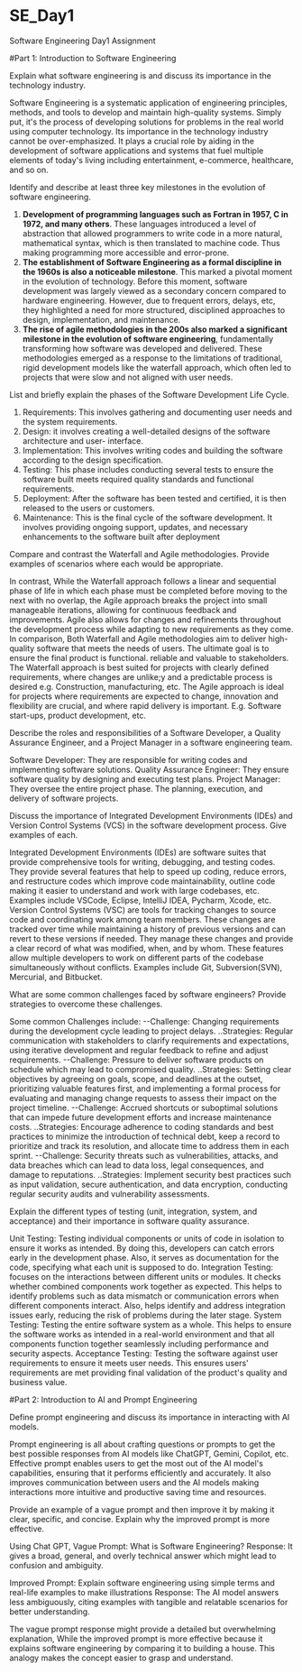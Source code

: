 # SE_Day1
Software Engineering Day1 Assignment

#Part 1: Introduction to Software Engineering

Explain what software engineering is and discuss its importance in the technology industry.

  Software Engineering is a systematic application of engineering principles, methods, and tools to develop and maintain high-quality systems. Simply put, it's the process of developing solutions for problems in the real world using computer technology.
  Its importance in the technology industry cannot be over-emphasized. It plays a crucial role by aiding in the development of software applications and systems that fuel multiple     elements of today's living including entertainment, e-commerce, healthcare, and so on.

Identify and describe at least three key milestones in the evolution of software engineering.

  1. **Development of programming languages such as Fortran in 1957, C in 1972, and many others**. These languages introduced a level of abstraction that allowed programmers       to write code in a more natural, mathematical syntax, which is then translated to machine code. Thus making programming more accessible and error-prone.  
  2. **The establishment of Software Engineering as a formal discipline in the 1960s is also a noticeable milestone**. This marked a pivotal moment in the evolution of technology.     Before this moment, software development was largely viewed as a secondary concern compared to hardware engineering. However, due to frequent errors, delays, etc, they              highlighted a need for more structured, disciplined approaches to design, implementation, and maintenance.
  3. **The rise of agile methodologies in the 200s also marked a significant milestone in the evolution of software engineering**, fundamentally transforming how software was          developed and delivered. These methodologies emerged as a response to the limitations of traditional, rigid development models like the waterfall approach, which often led to       projects that were slow and not aligned with user needs.

List and briefly explain the phases of the Software Development Life Cycle.

  1. Requirements: This involves gathering and documenting user needs and the system requirements.
  2. Design: it involves creating a well-detailed designs of the software architecture and user- interface.
  3. Implementation: This involves writing codes and building the software according to the design specification.
  4. Testing: This phase includes conducting several tests to ensure the software built meets required quality standards and functional requirements.
  5. Deployment: After the software has been tested and certified, it is then released to the users or customers.
  6. Maintenance: This is the final cycle of the software development. It involves providing ongoing support, updates, and necessary enhancements to the software built after             deployment

Compare and contrast the Waterfall and Agile methodologies. Provide examples of scenarios where each would be appropriate.

  In contrast, While the Waterfall approach follows a linear and sequential phase of life in which each phase must be completed before moving to the next with no overlap, the Agile approach breaks the project into small manageable iterations, allowing for continuous feedback and improvements. Agile also allows for changes and refinements throughout the development process while adapting to new requirements as they come.
  In comparison, Both Waterfall and Agile methodologies aim to deliver high-quality software that meets the needs of users. The ultimate goal is to ensure the final product is functional. reliable and valuable to stakeholders.
  The Waterfall approach is best suited for projects with clearly defined requirements, where changes are unlike;y and a predictable process is desired e.g. Construction, manufacturing, etc.
  The Agile approach is ideal for projects where requirements are expected to change, innovation and flexibility are crucial, and where rapid delivery is important. E.g. Software start-ups, product development, etc.

Describe the roles and responsibilities of a Software Developer, a Quality Assurance Engineer, and a Project Manager in a software engineering team.

  Software Developer: They are responsible for writing codes and implementing software solutions.
  Quality Assurance Engineer: They ensure software quality by designing and executing test plans.
  Project Manager: They oversee the entire project phase. The planning, execution, and delivery of software projects.

Discuss the importance of Integrated Development Environments (IDEs) and Version Control Systems (VCS) in the software development process. Give examples of each.

  Integrated Development Environments (IDEs) are software suites that provide comprehensive tools for writing, debugging, and testing codes. They provide several features that help to speed up coding, reduce errors, and restructure codes which improve code maintainability, outline code making it easier to understand and work with large codebases, etc. Examples include VSCode, Eclipse, IntelliJ IDEA, Pycharm, Xcode, etc.
  Version Control Systems (VSC) are tools for tracking changes to source code and coordinating work among team members. These changes are tracked over time while maintaining a history of previous versions and can revert to these versions if needed. They manage these changes and provide a clear record of what was modified, when, and by whom. These features allow multiple developers to work on different parts of the codebase simultaneously without conflicts. Examples include Git, Subversion(SVN), Mercurial, and Bitbucket.

What are some common challenges faced by software engineers? Provide strategies to overcome these challenges. 

Some common Challenges include: 
--Challenge: Changing requirements during the development cycle leading to project delays.
..Strategies: Regular communication with stakeholders to clarify requirements and expectations, using iterative development and regular feedback to refine and adjust requirements.
--Challenge: Pressure to deliver software products on schedule which may lead to compromised quality.
..Strategies: Setting clear objectives by agreeing on goals, scope, and deadlines at the outset, prioritizing valuable features first, and implementing a formal process for evaluating and managing change requests to assess their impact on the project timeline.
--Challenge: Accrued shortcuts or suboptimal solutions that can impede future development efforts and increase maintenance costs.
..Strategies: Encourage adherence to coding standards and best practices to minimize the introduction of technical debt, keep a record to prioritize and track its resolution, and allocate time to address them in each sprint.
--Challenge: Security threats such as vulnerabilities, attacks, and data breaches which can lead to data loss, legal consequences, and damage to reputations.
..Strategies: Implement security best practices such as input validation, secure authentication, and data encryption, conducting regular security audits and vulnerability assessments.

Explain the different types of testing (unit, integration, system, and acceptance) and their importance in software quality assurance.

  Unit Testing: Testing individual components or units of code in isolation to ensure it works as intended. By doing this, developers can catch errors early in the development phase. Also, it serves as documentation for the code, specifying what each unit is supposed to do.
  Integration Testing: focuses on the interactions between different units or modules. It checks whether combined components work together as expected. This helps to identify problems such as data mismatch or communication errors when different components interact. Also, helps identify and address integration issues early, reducing the risk of problems during the later stage.
  System Testing: Testing the entire software system as a whole. This helps to ensure the software works as intended in a real-world environment and that all components function together seamlessly including performance and security aspects.
  Acceptance Testing: Testing the software against user requirements to ensure it meets user needs. This ensures users' requirements are met providing final validation of the product's quality and business value.

#Part 2: Introduction to AI and Prompt Engineering


Define prompt engineering and discuss its importance in interacting with AI models.

  Prompt engineering is all about crafting questions or prompts to get the best possible responses from AI models like ChatGPT, Gemini, Copilot, etc. Effective prompt enables users to get the most out of the AI model's capabilities, ensuring that it performs efficiently and accurately. It also improves communication between users and the AI models making interactions more intuitive and productive saving time and resources.

Provide an example of a vague prompt and then improve it by making it clear, specific, and concise. Explain why the improved prompt is more effective.

  Using Chat GPT, 
Vague Prompt: What is Software Engineering?
Response: It gives a broad, general, and overly technical answer which might lead to confusion and ambiguity.

Improved Prompt: Explain software engineering using simple terms and real-life examples to make illustrations
Response: The AI model answers less ambiguously, citing examples with tangible and relatable scenarios for better understanding.

  The vague prompt response might provide a detailed but overwhelming explanation, While the improved prompt is more effective because it explains software engineering by comparing it to building a house. This analogy makes the concept easier to grasp and understand.
